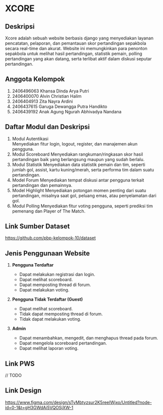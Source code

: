 # XCORE

## Deskripsi
Xcore adalah sebuah website berbasis django yang menyediakan layanan pencatatan, pelaporan, dan pemantauan skor pertandingan sepakbola  secara real-time dan akurat. Website ini memungkinkan para penonton sepakbola untuk melihat hasil pertandingan, statistik pemain, polling pertandingan yang akan datang, serta terlibat aktif dalam diskusi seputar pertandingan.

## Anggota Kelompok
1. 2406496063	Khansa Dinda Arya Putri
2. 2406400070	Alvin Christian Halim
3. 2406404913	Zita Nayra Ardini
4. 2406437615	Garuga Dewangga Putra Handikto
5. 2406439192	Anak Agung Ngurah Abhivadya Nandana

## Daftar Modul dan Deskripsi
1. Modul Autentikasi  
Menyediakan fitur login, logout, register, dan manajemen akun pengguna.
2. Modul Scoreboard
Menyediakan rangkuman/ringkasan skor hasil pertandingan baik yang berlangsung maupun yang sudah berlalu.
3. Modul Statistik
Menyediakan data statistik pemain dan tim, seperti jumlah gol, assist, kartu kuning/merah, serta performa tim dalam suatu pertandingan.
4. Model Forum
Menyediakan tempat diskusi antar pengguna terkait pertandingan dan pemainnya.
5. Model Highlight
Menyediakan potongan momen penting dari suatu pertandingan, misalnya saat gol, peluang emas, atau penyelamatan dari gol.
6. Modul Polling
Menyediakan fitur voting pengguna, seperti prediksi tim pemenang dan Player of The Match.

## Link Sumber Dataset
https://github.com/pbp-kelompok-10/dataset

## Jenis Penggunaan Website
1. **Pengguna Terdaftar**  
   - Dapat melakukan registrasi dan login.  
   - Dapat melihat scoreboard.  
   - Dapat memposting thread di forum.
   - Dapat melakukan voting. 

2. **Pengguna Tidak Terdaftar (Guest)**   
   - Dapat melihat scoreboard.  
   - Tidak dapat memposting thread di forum.
   - Tidak dapat melakukan voting. 

2. **Admin**  
   - Dapat menambahkan, mengedit, dan menghapus thread pada forum.  
   - Dapat mengelola scoreboard pertandingan.  
   - Dapat melihat laporan voting.  

## Link PWS
// TODO

## Link Design
https://www.figma.com/design/sTyMbtyzsur2K5reeIWjxo/Untitled?node-id=0-1&t=gH3GWdAi5VQOSjXW-1


